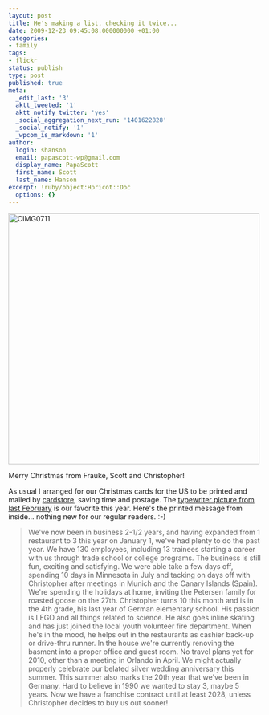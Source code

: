 ```yaml
---
layout: post
title: He's making a list, checking it twice...
date: 2009-12-23 09:45:08.000000000 +01:00
categories:
- family
tags:
- flickr
status: publish
type: post
published: true
meta:
  _edit_last: '3'
  aktt_tweeted: '1'
  aktt_notify_twitter: 'yes'
  _social_aggregation_next_run: '1401622828'
  _social_notify: '1'
  _wpcom_is_markdown: '1'
author:
  login: shanson
  email: papascott-wp@gmail.com
  display_name: PapaScott
  first_name: Scott
  last_name: Hanson
excerpt: !ruby/object:Hpricot::Doc
  options: {}
---
```

<p><a href="http://www.flickr.com/photos/51035717986@N01/4193994485" title="View 'CIMG0711' on Flickr.com"><img border="0" width="500" alt="CIMG0711" src="https://farm3.static.flickr.com/2556/4193994485_507d4f8b2c.jpg" /></a></p>
<p>Merry Christmas from Frauke, Scott and Christopher!</p>
<p>As usual I arranged for our Christmas cards for the US to be printed and mailed by <a href="http://www.cardstore.com/">cardstore</a>, saving time and postage. The <a href="https://www.papascott.de/archives/2009/02/18/journalist-christopher/">typewriter picture from last February</a> is our favorite this year. Here's the printed message from inside... nothing new for our regular readers. :-)</p>
<blockquote><p>We've now been in business 2-1/2 years, and having expanded from 1 restaurant to 3 this year on January 1, we've had plenty to do the past year. We have 130 employees, including 13 trainees starting a career with us through trade school or college programs. The business is still fun, exciting and satisfying. We were able take a few days off, spending 10 days in Minnesota in July and tacking on days off with Christopher after meetings in Munich and the Canary Islands (Spain). We're spending the holidays at home, inviting the Petersen family for roasted goose on the 27th. Christopher turns 10 this month and is in the 4th grade, his last year of German elementary school. His passion is LEGO and all things related to science. He also goes inline skating and has just joined the local youth volunteer fire department. When he's in the mood, he helps out in the restaurants as cashier back-up or drive-thru runner. In the house we're currently renoving the basment into a proper office and guest room. No travel plans yet for 2010, other than a meeting in Orlando in April. We might actually properly celebrate our belated silver wedding anniversary this summer. This summer also marks the 20th year that we've been in Germany. Hard to believe in 1990 we wanted to stay 3, maybe 5 years. Now we have a franchise contract until at least 2028, unless Christopher decides to buy us out sooner!</p></blockquote>
